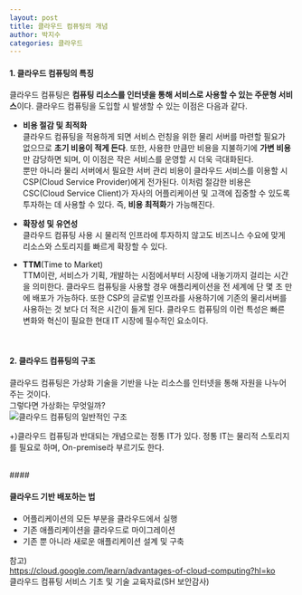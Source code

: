 ```yaml
---
layout: post
title: 클라우드 컴퓨팅의 개념
author: 박지수
categories: 클라우드
---
```

#### 1. 클라우드 컴퓨팅의 특징
클라우드 컴퓨팅은 **컴퓨팅 리소스를 인터넷을 통해 서비스로 사용할 수 있는 주문형 서비스**이다. 
클라우드 컴퓨팅을 도입할 시 발생할 수 있는 이점은 다음과 같다.

- **비용 절감 및 최적화**  
  클라우드 컴퓨팅을 적용하게 되면 서비스 런칭을 위한 물리 서버를 마련할 필요가 없으므로 **초기 비용이 적게 든다**. 또한, 사용한 만큼만 비용을 지불하기에 **가변 비용**만 감당하면 되며, 이 이점은 작은 서비스를 운영할 시 더욱 극대화된다.  
  뿐만 아니라 물리 서버에서 필요한 서버 관리 비용이 클라우드 서비스를 이용할 시 CSP(Cloud Service Provider)에게 전가된다. 
  이처럼 절감한 비용은 CSC(Cloud Service Client)가 자사의 어플리케이션 및 고객에 집중할 수 있도록 투자하는 데 사용할 수 있다. 즉, **비용 최적화**가 가능해진다. 
  
- **확장성 및 유연성**  
  클라우드 컴퓨팅 사용 시 물리적 인프라에 투자하지 않고도 비즈니스 수요에 맞게 리소스와 스토리지를 빠르게 확장할 수 있다.  

- **TTM**(Time to Market)  
  TTM이란, 서비스가 기획, 개발하는 시점에서부터 시장에 내놓기까지 걸리는 시간을 의미한다. 클라우드 컴퓨팅을 사용할 경우 애플리케이션을 전 세계에 단 몇 초 만에 배포가 가능하다. 또한 CSP의 글로벌 인프라를 사용하기에 기존의 물리서버를 사용하는 것 보다 더 적은 시간이 들게 된다. 클라우드 컴퓨팅의 이런 특성은 빠른 변화와 혁신이 필요한 현대 IT 시장에 필수적인 요소이다.

<br/>

#### 2. 클라우드 컴퓨팅의 구조
클라우드 컴퓨팅은 가상화 기술을 기반을 나눈 리소스를 인터넷을 통해 자원을 나누어 주는 것이다.  
그렇다면 가상화는 무엇일까?  
![클라우드 컴퓨팅의 일반적인 구조](https://github.com/user-attachments/assets/4ab8c53c-bd0d-45f6-b1cb-308c9267aabc)  


+)클라우드 컴퓨팅과 반대되는 개념으로는 정통 IT가 있다. 정통 IT는 물리적 스토리지를 필요로 하며, On-premise라 부르기도 한다.

<br/>
#### 


#### 클라우드 기반 배포하는 법

- 어플리케이션의 모든 부분을 클라우드에서 실행
- 기존 애플리케이션을 클라우드로 마이그레이션
- 기존 뿐 아니라 새로운 애플리케이션 설계 및 구축


참고)  
https://cloud.google.com/learn/advantages-of-cloud-computing?hl=ko  
클라우드 컴퓨팅 서비스 기초 및 기술 교육자료(SH 보안감사)
